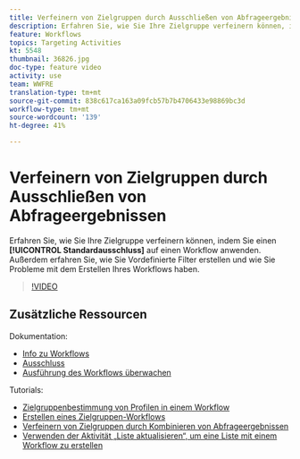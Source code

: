 ```yaml
---
title: Verfeinern von Zielgruppen durch Ausschließen von Abfrageergebnissen
description: Erfahren Sie, wie Sie Ihre Zielgruppe verfeinern können, indem Sie einen Standardausschluss auf einen Workflow anwenden. Außerdem erfahren Sie, wie Sie Vordefinierte Filter erstellen und wie Sie Probleme mit dem Erstellen Ihres Workflows haben.
feature: Workflows
topics: Targeting Activities
kt: 5548
thumbnail: 36826.jpg
doc-type: feature video
activity: use
team: WWFRE
translation-type: tm+mt
source-git-commit: 838c617ca163a09fcb57b7b4706433e98869bc3d
workflow-type: tm+mt
source-wordcount: '139'
ht-degree: 41%

---
```



# Verfeinern von Zielgruppen durch Ausschließen von Abfrageergebnissen

Erfahren Sie, wie Sie Ihre Zielgruppe verfeinern können, indem Sie einen **[!UICONTROL Standardausschluss]** auf einen Workflow anwenden. Außerdem erfahren Sie, wie Sie Vordefinierte Filter erstellen und wie Sie Probleme mit dem Erstellen Ihres Workflows haben.

>[!VIDEO](https://video.tv.adobe.com/v/36826?quality=12)

## Zusätzliche Ressourcen

Dokumentation:

* [Info zu Workflows](https://docs.adobe.com/content/help/de-DE/campaign-classic/using/automating-with-workflows/introduction/about-workflows.html)
* [Ausschluss](https://docs.adobe.com/content/help/en/campaign-classic/using/automating-with-workflows/targeting-activities/exclusion.html)
* [Ausführung des Workflows überwachen](https://docs.adobe.com/content/help/en/campaign-classic/using/automating-with-workflows/monitoring-workflows/monitoring-workflow-execution.html)

Tutorials:

* [Zielgruppenbestimmung von Profilen in einem Workflow](/help/getting-started/targeting-profiles-in-a-workflow.md)
* [Erstellen eines Zielgruppen-Workflows](/help/automating-with-workflows/creating-a-targeting-workflow.md)
* [Verfeinern von Zielgruppen durch Kombinieren von Abfrageergebnissen](/help/automating-with-workflows/refining-targets-by-combining-query-results.md)
* [Verwenden der Aktivität „Liste aktualisieren“, um eine Liste mit einem Workflow zu erstellen](/help/automating-with-workflows/using-the-update-list-activity.md)

